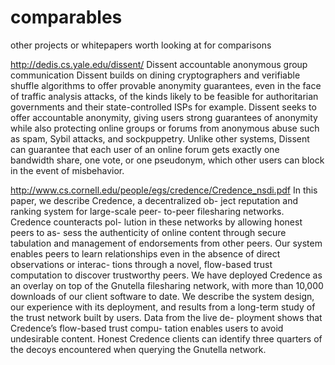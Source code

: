 comparables
===========

other projects or whitepapers worth looking at for comparisons

http://dedis.cs.yale.edu/dissent/
Dissent accountable anonymous group communication
Dissent builds on dining cryptographers and verifiable shuffle algorithms to offer provable anonymity guarantees, even in the face of traffic analysis attacks, of the kinds likely to be feasible for authoritarian governments and their state-controlled ISPs for example.
Dissent seeks to offer accountable anonymity, giving users strong guarantees of anonymity while also protecting online groups or forums from anonymous abuse such as spam, Sybil attacks, and sockpuppetry. Unlike other systems, Dissent can guarantee that each user of an online forum gets exactly one bandwidth share, one vote, or one pseudonym, which other users can block in the event of misbehavior.

http://www.cs.cornell.edu/people/egs/credence/Credence_nsdi.pdf
In this paper, we describe Credence, a decentralized ob- ject reputation and ranking system for large-scale peer- to-peer filesharing networks. Credence counteracts pol- lution in these networks by allowing honest peers to as- sess the authenticity of online content through secure tabulation and management of endorsements from other peers. Our system enables peers to learn relationships even in the absence of direct observations or interac- tions through a novel, flow-based trust computation to discover trustworthy peers. We have deployed Credence as an overlay on top of the Gnutella filesharing network, with more than 10,000 downloads of our client software to date. We describe the system design, our experience with its deployment, and results from a long-term study of the trust network built by users. Data from the live de- ployment shows that Credence’s flow-based trust compu- tation enables users to avoid undesirable content. Honest Credence clients can identify three quarters of the decoys encountered when querying the Gnutella network.
